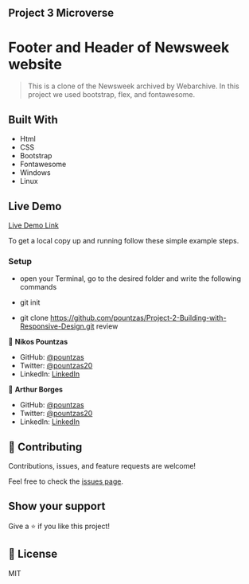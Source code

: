 ## Project 3 Microverse

# Footer and Header of Newsweek website
> This is a clone of the Newsweek archived by Webarchive. In this project we used bootstrap, flex, and fontawesome.

## Built With

- Html
- CSS
- Bootstrap
- Fontawesome
- Windows
- Linux

## Live Demo

[Live Demo Link](https://pountzas.github.io/Project-2-Building-with-Responsive-Design/)

To get a local copy up and running follow these simple example steps.

### Setup

- open your Terminal, go to the desired folder and write the following commands

- git init
- git clone https://github.com/pountzas/Project-2-Building-with-Responsive-Design.git review

👤 **Nikos Pountzas**

- GitHub: [@pountzas](https://github.com/pountzas)
- Twitter: [@pountzas20](https://twitter.com/pountzas20)
- LinkedIn: [LinkedIn](https://www.linkedin.com/in/nikos-pountzas-173ba4a8/)

👤 **Arthur Borges**

- GitHub: [@pountzas](https://github.com/arthurborgesdev)
- Twitter: [@pountzas20](https://twitter.com/arthurmoises)
- LinkedIn: [LinkedIn](https://www.linkedin.com/in/arthurmoises/)

## 🤝 Contributing

Contributions, issues, and feature requests are welcome!

Feel free to check the [issues page](issues/).

## Show your support

Give a ⭐️ if you like this project!


## 📝 License

MIT